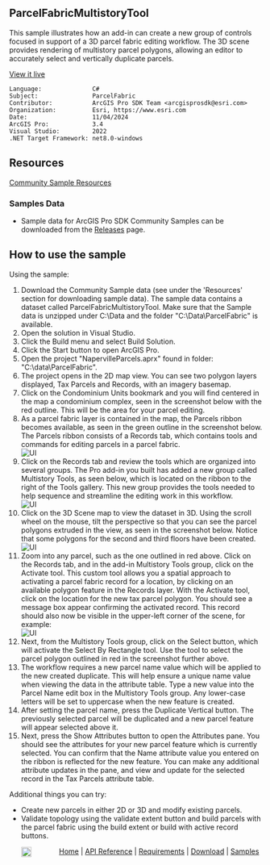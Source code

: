 ## ParcelFabricMultistoryTool

<!-- TODO: Write a brief abstract explaining this sample -->
 This sample illustrates how an add-in can create a new group of controls focused in support of a 3D parcel fabric editing workflow.  The 3D scene provides rendering of multistory parcel polygons, allowing an editor to accurately select and vertically duplicate parcels.     
  


<a href="https://pro.arcgis.com/en/pro-app/sdk/" target="_blank">View it live</a>

<!-- TODO: Fill this section below with metadata about this sample-->
```
Language:              C#
Subject:               ParcelFabric
Contributor:           ArcGIS Pro SDK Team <arcgisprosdk@esri.com>
Organization:          Esri, https://www.esri.com
Date:                  11/04/2024
ArcGIS Pro:            3.4
Visual Studio:         2022
.NET Target Framework: net8.0-windows
```

## Resources

[Community Sample Resources](https://github.com/Esri/arcgis-pro-sdk-community-samples#resources)

### Samples Data

* Sample data for ArcGIS Pro SDK Community Samples can be downloaded from the [Releases](https://github.com/Esri/arcgis-pro-sdk-community-samples/releases) page.  

## How to use the sample
<!-- TODO: Explain how this sample can be used. To use images in this section, create the image file in your sample project's screenshots folder. Use relative url to link to this image using this syntax: ![My sample Image](FacePage/SampleImage.png) -->
 Using the sample:  
  
1. Download the Community Sample data (see under the 'Resources' section for downloading sample data).  The sample data contains a dataset called ParcelFabricMultistoryTool.  Make sure that the Sample data is unzipped under C:\Data and the folder "C:\Data\ParcelFabric" is available.
 2. Open the solution in Visual Studio.  
 3. Click the Build menu and select Build Solution.  
 4. Click the Start button to open ArcGIS Pro.   
 5. Open the project "NapervilleParcels.aprx" found in folder: "C:\data\ParcelFabric".  
 6. The project opens in the 2D map view.  You can see two polygon layers displayed, Tax Parcels and Records, with an imagery basemap.  
 7. Click on the Condominium Units bookmark and you will find centered in the map a condominium complex, seen in the screenshot below with the red outline.  This will be the area for your parcel editing.  
 8. As a parcel fabric layer is contained in the map, the Parcels ribbon becomes available, as seen in the green outline in the screenshot below.  The Parcels ribbon consists of a Records tab, which contains tools and commands for editing parcels in a parcel fabric.  
 ![UI](Screenshots/Screen1.png)  
 9. Click on the Records tab and review the tools which are organized into several groups.  The Pro add-in you built has added a new group called Multistory Tools, as seen below, which is located on the ribbon to the right of the Tools gallery.  This new group provides the tools needed to help sequence and streamline the editing work in this workflow.  
 ![UI](Screenshots/Screen2.png)  
 10. Click on the 3D Scene map to view the dataset in 3D.  Using the scroll wheel on the mouse, tilt the perspective so that you can see the parcel polygons extruded in the view, as seen in the screenshot below.  Notice that some polygons for the second and third floors have been created.  
 ![UI](Screenshots/Screen3.png)  
 11. Zoom into any parcel, such as the one outlined in red above.  Click on the Records tab, and in the add-in Multistory Tools group, click on the Activate tool.  This custom tool allows you a spatial approach to activating a parcel fabric record for a location, by clicking on an available polygon feature in the Records layer.  With the Activate tool, click on the location for the new tax parcel polygon.  You should see a message box appear confirming the activated record.  This record should also now be visible in the upper-left corner of the scene, for example:  
 ![UI](Screenshots/Screen4.png)  
 12. Next, from the Multistory Tools group, click on the Select button, which will activate the Select By Rectangle tool.  Use the tool to select the parcel polygon outlined in red in the screenshot further above.  
 13. The workflow requires a new parcel name value which will be applied to the new created duplicate.  This will help ensure a unique name value when viewing the data in the attribute table.  Type a new value into the Parcel Name edit box in the Multistory Tools group.  Any lower-case letters will be set to uppercase when the new feature is created.  
 14. After setting the parcel name, press the Duplicate Vertical button.  The previously selected parcel will be duplicated and a new parcel feature will appear selected above it.  
 15. Next, press the Show Attributes button to open the Attributes pane.  You should see the attributes for your new parcel feature which is currently selected.  You can confirm that the Name attribute value you entered on the ribbon is reflected for the new feature.  You can make any additional attribute updates in the pane, and view and update for the selected record in the Tax Parcels attribute table.  
     
     
 Additional things you can try:  
 - Create new parcels in either 2D or 3D and modify existing parcels.  
 - Validate topology using the validate extent button and build parcels with the parcel fabric using the build extent or build with active record buttons.  
  

<!-- End -->

&nbsp;&nbsp;&nbsp;&nbsp;&nbsp;&nbsp;<img src="https://esri.github.io/arcgis-pro-sdk/images/ArcGISPro.png"  alt="ArcGIS Pro SDK for Microsoft .NET Framework" height = "20" width = "20" align="top"  >
&nbsp;&nbsp;&nbsp;&nbsp;&nbsp;&nbsp;&nbsp;&nbsp;&nbsp;&nbsp;&nbsp;&nbsp;
[Home](https://github.com/Esri/arcgis-pro-sdk/wiki) | <a href="https://pro.arcgis.com/en/pro-app/latest/sdk/api-reference" target="_blank">API Reference</a> | [Requirements](https://github.com/Esri/arcgis-pro-sdk/wiki#requirements) | [Download](https://github.com/Esri/arcgis-pro-sdk/wiki#installing-arcgis-pro-sdk-for-net) | <a href="https://github.com/esri/arcgis-pro-sdk-community-samples" target="_blank">Samples</a>
